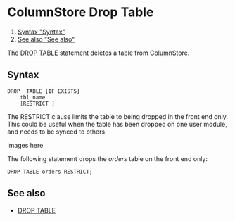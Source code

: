 
# ColumnStore Drop Table

 
1. [Syntax "Syntax"](#syntax)
1. [See also "See also"](#see-also)





The [DROP TABLE](../../../server/reference/sql-statements-and-structure/sql-statements/data-definition/drop/drop-tablespace.md) statement deletes a table from ColumnStore.


## Syntax


```
DROP  TABLE [IF EXISTS] 
    tbl_name 
    [RESTRICT ]
```

The RESTRICT clause limits the table to being dropped in the front end only. This could be useful when the table has been dropped on one user module, and needs to be synced to others.


images here


The following statement drops the *orders* table on the front end only:


```
DROP TABLE orders RESTRICT;
```

## See also


* [DROP TABLE](../../../server/reference/sql-statements-and-structure/sql-statements/data-definition/drop/drop-tablespace.md)

